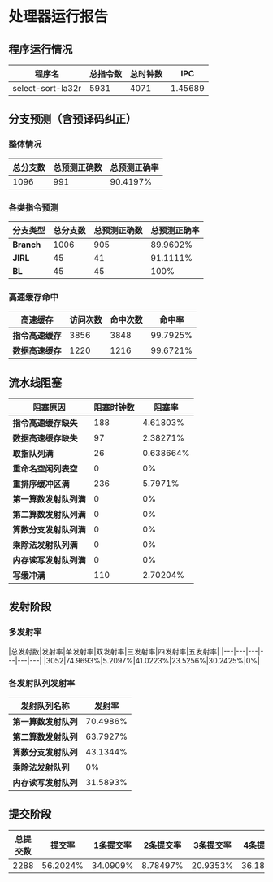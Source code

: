 # 处理器运行报告
## 程序运行情况
|程序名|总指令数|总时钟数|IPC|
|---|---|---|---|
|select-sort-la32r|5931|4071|1.45689|

## 分支预测（含预译码纠正）
### 整体情况
|总分支数|总预测正确数|总预测正确率|
|---|---|---|
|1096|991|90.4197%|

### 各类指令预测
|分支类型|总分支数|总预测正确数|总预测正确率|
|---|---|---|---|
|**Branch**| 1006 | 905 | 89.9602%|
|**JIRL**| 45 | 41 | 91.1111%|
|**BL**| 45 | 45 | 100%|

### 高速缓存命中
|高速缓存|访问次数|命中次数|命中率|
|---|---|---|---|
|**指令高速缓存**| 3856 | 3848 | 99.7925%|
|**数据高速缓存**| 1220 | 1216 | 99.6721%|
## 流水线阻塞
|阻塞原因|阻塞时钟数|阻塞率|
|---|---|---|
|**指令高速缓存缺失**| 188 | 4.61803%|
|**数据高速缓存缺失**| 97 | 2.38271%|
|**取指队列满**| 26 | 0.638664%|
|**重命名空闲列表空**|0 | 0%|
|**重排序缓冲区满**|236 | 5.7971%|
|**第一算数发射队列满**|0 | 0%|
|**第二算数发射队列满**|0 | 0%|
|**算数分支发射队列满**|0 | 0%|
|**乘除法发射队列满**|0 | 0%|
|**内存读写发射队列满**|0 | 0%|
|**写缓冲满**|110 | 2.70204%|

## 发射阶段
### 多发射率
|总发射数|发射率|单发射率|双发射率|三发射率|四发射率|五发射率|
|---|---|---|---|---|---|
|3052|74.9693%|5.2097%|41.0223%|23.5256%|30.2425%|0%|

### 各发射队列发射率
|发射队列名称|发射率|
|---|---|
|**第一算数发射队列**|70.4986%|
|**第二算数发射队列**|63.7927%|
|**算数分支发射队列**|43.1344%|
|**乘除法发射队列**|0%|
|**内存读写发射队列**|31.5893%|

## 提交阶段
|总提交数|提交率|1条提交率|2条提交率|3条提交率|4条提交率|
|---|---|---|---|---|---|
|2288|56.2024%|34.0909%|8.78497%|20.9353%|36.1888%|
